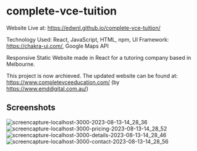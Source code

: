 # complete-vce-tuition
Website Live at: https://edwnl.github.io/complete-vce-tuition/

Technology Used: React, JavaScript, HTML, npm, UI Framework: https://chakra-ui.com/, Google Maps API

Responsive Static Website made in React for a tutoring company based in Melbourne.

This project is now archieved. The updated website can be found at: https://www.completevceeducation.com/ (by https://www.emddigital.com.au/)

## Screenshots
![screencapture-localhost-3000-2023-08-13-14_28_36](https://github.com/edwnl/complete-vce-tuition/assets/19798018/9deef824-e61f-4b35-be3f-993035a63632)
![screencapture-localhost-3000-pricing-2023-08-13-14_28_52](https://github.com/edwnl/complete-vce-tuition/assets/19798018/9ed0dcd8-8614-47fd-b357-9414c3fa5f8b)
![screencapture-localhost-3000-details-2023-08-13-14_28_46](https://github.com/edwnl/complete-vce-tuition/assets/19798018/ba1ba684-2049-4549-9f13-46fd4e712c69)
![screencapture-localhost-3000-contact-2023-08-13-14_28_56](https://github.com/edwnl/complete-vce-tuition/assets/19798018/c62b4ba6-33b3-4266-bc52-e08f890762a6)
